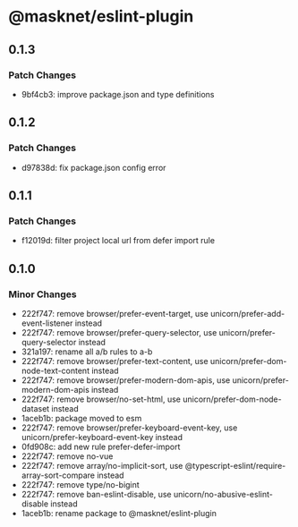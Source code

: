 # @masknet/eslint-plugin

## 0.1.3

### Patch Changes

- 9bf4cb3: improve package.json and type definitions

## 0.1.2

### Patch Changes

- d97838d: fix package.json config error

## 0.1.1

### Patch Changes

- f12019d: filter project local url from defer import rule

## 0.1.0

### Minor Changes

- 222f747: remove browser/prefer-event-target, use unicorn/prefer-add-event-listener instead
- 222f747: remove browser/prefer-query-selector, use unicorn/prefer-query-selector instead
- 321a197: rename all a/b rules to a-b
- 222f747: remove browser/prefer-text-content, use unicorn/prefer-dom-node-text-content instead
- 222f747: remove browser/prefer-modern-dom-apis, use unicorn/prefer-modern-dom-apis instead
- 222f747: remove browser/no-set-html, use unicorn/prefer-dom-node-dataset instead
- 1aceb1b: package moved to esm
- 222f747: remove browser/prefer-keyboard-event-key, use unicorn/prefer-keyboard-event-key instead
- 0fd908c: add new rule prefer-defer-import
- 222f747: remove no-vue
- 222f747: remove array/no-implicit-sort, use @typescript-eslint/require-array-sort-compare instead
- 222f747: remove type/no-bigint
- 222f747: remove ban-eslint-disable, use unicorn/no-abusive-eslint-disable instead
- 1aceb1b: rename package to @masknet/eslint-plugin
